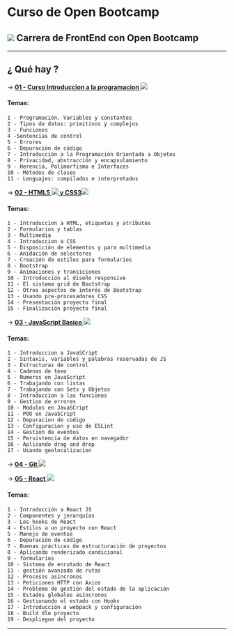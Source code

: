 # Curso de Open Bootcamp

## <img src="https://img.icons8.com/bubbles/40/000000/workstation.png"/> Carrera de FrontEnd con Open Bootcamp

---

## ¿ Qué hay ?

-> [**01 - Curso Introduccion a la programacion <img src="https://img.icons8.com/color/40/000000/programming--v1.png"/>**](https://github.com/eugenia1984/open_bootcamp/tree/main/01_curso_introduccion_a_la_programacion)

#### Temas:

```
1 - Programación. Variables y constantes
2 - Tipos de datos: primitivos y complejos
3 - Funciones
4 -Sentencias de control
5 - Errores
6 - Depuración de código
7 - Introducción a la Programación Orientada a Objetos
8 - Privacidad, abstracción y encapsulamiento
9 - Herencia, Polimorfismo e Interfaces
10 - Métodos de clases
11 - Lenguajes: compilados e interpretados
```

->  [**02 - HTML5 <img src="https://img.icons8.com/color/30/000000/html-5--v1.png"/>  y CSS3<img src="https://img.icons8.com/color/30/000000/css3.png"/>**](https://github.com/eugenia1984/open_bootcamp/tree/main/02_html_css)

#### Temas:

```
1 - Introduccion a HTML, etiquetas y atributos
2 - Formularios y tablas
3 - Multimedia
4 - Introduccion a CSS
5 - Disposición de elementos y para multimedia
6 - Anidación de selectores
7 - Creación de estilos para formularios
8 - Bootstrap
9 - Animaciones y transiciones
10 - Introducción al diseño responsive
11 - El sistema grid de Bootstrap
12 - Otros aspectos de interés de Bootstrap
13 - Usando pre-procesadores CSS
14 - Presentación proyecto final
15 - Finalización proyecto final
```

->  [**03 - JavaScript Basico  <img src="https://img.icons8.com/color/30/000000/javascript--v1.png"/>**](https://github.com/eugenia1984/open_bootcamp/tree/main/03_javascript_basico)

#### Temas:

```
1 - Introduccion a JavaSCript
2 - Sintaxis, variables y palabras reservadas de JS
3 - Estructuras de control
4 - Cadenas de texo
5 - Numeros en JavaScript
6 - Trabajando con listas
7 - Trabajando con Sets y Objetos
8 - Introduccion a las funciones
9 - Gestion de errores
10 - Modulos en JavaSCript
11 - POO en JavaSCript
12 - Depuracion de codigo
13 - Configuracion y uso de ESLint
14 - Gestion de eventos
15 - Persistencia de datos en navegador
16 - Aplicando drag and drop
17 - Usando geolocalizacion
```

-> [**04 - Git <img src="https://img.icons8.com/color/30/null/git.png"/>**](https://github.com/eugenia1984/open_bootcamp/tree/main/04_git)


-> [**05 - React <img src="https://img.icons8.com/office/30/null/react.png"/>**](https://github.com/eugenia1984/open_bootcamp/tree/main/05_react)

#### Temas:

```
1 - Introducción a React JS
2 - Componentes y jerarquías
3 - Los hooks de React
4 - Estilos a un proyecto con React
5 - Manejo de eventos
6 - Depuración de código
7 - Buenas prácticas de estructuración de proyectos
8 - Aplicando renderizado condicional
9 - formularios
10 - Sistema de enrutado de React
11 - gestión avanzada de rutas
12 - Procesos asíncronos
13 - Peticiones HTTP con Axios
14 - Problema de gestión del estado de la aplicación
15 - Estados globales asíncronos
16 - Gestionando el estado con Hooks
17 - Introducción a webpack y configuración
18 - Build dle proyecto
19 - Despliegue del proyecto
```

---
